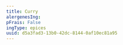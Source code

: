 ```yaml
---
title: Curry
alergenesIng:
pFrais: False
ingType: epices
uuid: d5a3fad3-13b0-42dc-8144-0af10ec81a95
---
```

